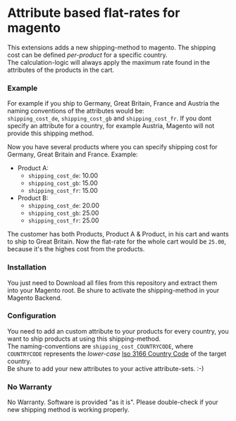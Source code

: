 Attribute based flat-rates for magento
======================================

This extensions adds a new shipping-method to magento. The shipping cost can be defined *per-product* for a specific country.  
The calculation-logic will always apply the maximum rate found in the attributes of the products in the cart.  

### Example
For example if you ship to Germany, Great Britain, France and Austria the naming conventions of the attributes would be:  
`shipping_cost_de`, `shipping_cost_gb` and `shipping_cost_fr`. If you dont specify an attribute for a country, for example Austria, Magento will not provide this shipping method.  
  
Now you have several products where you can specify shipping cost for Germany, Great Britain and France. Example:  
- Product A:
    - `shipping_cost_de`: 10.00
    - `shipping_cost_gb`: 15.00
    - `shipping_cost_fr`: 15.00
- Product B:
    - `shipping_cost_de`: 20.00
    - `shipping_cost_gb`: 25.00
    - `shipping_cost_fr`: 25.00

The customer has both Products,  Product A & Product, in his cart and wants to ship to Great Britain. Now the flat-rate for the whole cart would be `25.00`, because it's the highes cost from the products.

### Installation
You just need to Download all files from this repository and extract them into your Magento root. Be shure to activate the shipping-method in your Magento Backend.

### Configuration
You need to add an custom attribute to your products for every country, you want to ship products at using this shipping-method.  
The naming-conventions are `shipping_cost_COUNTRYCODE`, where `COUNTRYCODE` represents the *lower-case* [Iso 3166 Country Code](http://www.iso.org/iso/country_codes/iso_3166_code_lists/country_names_and_code_elements.htm) of the target country.  
Be shure to add your new attributes to your active attribute-sets. :-)

### No Warranty
No Warranty. Software is provided "as it is". Please double-check if your new shipping method is working properly.
